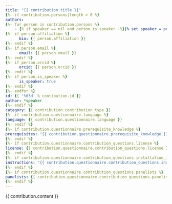 ```yaml
---
title: "{{ contribution.title }}"
{%- if contribution.persons|length > 0 %}
authors:
{%- for person in contribution.persons %}
    - {% if speaker == nil and person.is_speaker -%}{% set speaker = person %}&speaker {% endif -%}name: {{ person.title }} {{ person.first_name }} {{ person.last_name }}
{%- if person.affiliation %}
      bio: {{ person.affiliation }}
{%- endif %}
{%- if person.email %}
      email: {{ person.email }}
{%- endif %}
{%- if person.orcid %}
      orcid: {{ person.orcid }}
{%- endif %}
{%- if person.is_speaker %}
      is_speaker: true
{%- endif %}
{%- endfor %}
id: {{ '%03d' % contibution.id }}
author: *speaker
{%- endif %}
category: {{ contribution.contribution_type }}
{%- if contribution.questionnaire.language %}
language: {{ contribution.questionnaire.language }}
{%- endif %}
{%- if contribution.questionnaire.prerequisite_knowledge %}
prerequisites: "{{ contribution.questionnaire.prerequisite_knowledge }}"
{%- endif %}
{%- if contribution.questionnaire.contribution_questions.license %}
license: {{ contribution.questionnaire.contribution_questions.license }}
{%- endif %}
{%- if contribution.questionnaire.contribution_questions.installation_instructions %}
instructions: "{{ contribution.questionnaire.contribution_questions.installation_instructions }}"
{%- endif %}
{%- if contribution.questionnaire.contribution_questions.panelists %}
panelists: {{ contribution.questionnaire.contribution_questions.panelists }}
{%- endif %}
---
```

{{ contribution.content }}

